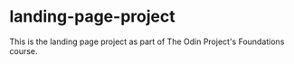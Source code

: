 # landing-page-project
This is the landing page project as part of The Odin Project's Foundations course.